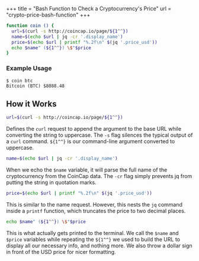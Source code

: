 +++
title = "Bash Function to Check a Cryptocurrency's Price"
url   = "crypto-price-bash-function"
+++

```bash
function coin () {
  url=$(curl -s http://coincap.io/page/${1^^})
  name=$(echo $url | jq -cr '.display_name')
  price=$(echo $url | printf "%.2f\n" $(jq '.price_usd'))
  echo $name" (${1^^}) \$"$price
}
```

### Example Usage

```console
$ coin btc
Bitcoin (BTC) $8088.48
```


## How it Works

```bash
url=$(curl -s http://coincap.io/page/${1^^})
```
Defines the `curl` request to append the argument to the base URL while converting the string to uppercase. The `-s` flag silences the typical output of a `curl` command. `${1^^}` is our command-line argument converted to uppercase.

```bash
name=$(echo $url | jq -cr '.display_name')
```
When we echo the `$name` variable, it will parse the full name of the cryptocurrency from the CoinCap data. The `-cr` flag simply prevents jq from putting the string in quotation marks.

```bash
price=$(echo $url | printf "%.2f\n" $(jq '.price_usd'))
```
This is similar to the name request. However, this nests the `jq` command inside a `printf` function, which truncates the price to two decimal places.

```bash
echo $name" (${1^^}) \$"$price
```
This is what actually gets printed to the terminal. We call the `$name` and `$price` variables while repeating the `${1^^}` we used to build the URL to display all our necessary info, and nothing more. We also throw a dollar sign in front of the USD price for nicer formatting.
